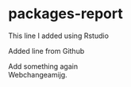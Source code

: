 # packages-report

This line I added using Rstudio

Added line from Github


Add something again   
Webchangeamijg. 
